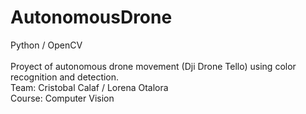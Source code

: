# AutonomousDrone
Python / OpenCV
</br>
</br>
Proyect of autonomous drone movement (Dji Drone Tello) using color recognition and detection.
</br>
Team: Cristobal Calaf / Lorena Otalora
</br>
Course: Computer Vision
